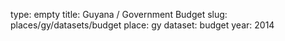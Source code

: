 type: empty
title: Guyana / Government Budget
slug: places/gy/datasets/budget
place: gy
dataset: budget
year: 2014
